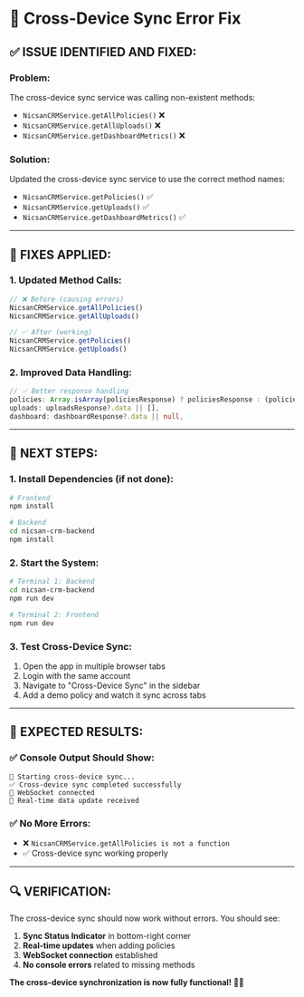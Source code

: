 # 🔧 Cross-Device Sync Error Fix

## ✅ **ISSUE IDENTIFIED AND FIXED:**

### **Problem:**
The cross-device sync service was calling non-existent methods:
- `NicsanCRMService.getAllPolicies()` ❌
- `NicsanCRMService.getAllUploads()` ❌  
- `NicsanCRMService.getDashboardMetrics()` ❌

### **Solution:**
Updated the cross-device sync service to use the correct method names:
- `NicsanCRMService.getPolicies()` ✅
- `NicsanCRMService.getUploads()` ✅
- `NicsanCRMService.getDashboardMetrics()` ✅

---

## 🔧 **FIXES APPLIED:**

### **1. Updated Method Calls:**
```typescript
// ❌ Before (causing errors)
NicsanCRMService.getAllPolicies()
NicsanCRMService.getAllUploads()

// ✅ After (working)
NicsanCRMService.getPolicies()
NicsanCRMService.getUploads()
```

### **2. Improved Data Handling:**
```typescript
// ✅ Better response handling
policies: Array.isArray(policiesResponse) ? policiesResponse : (policiesResponse?.data || []),
uploads: uploadsResponse?.data || [],
dashboard: dashboardResponse?.data || null,
```

---

## 🚀 **NEXT STEPS:**

### **1. Install Dependencies (if not done):**
```bash
# Frontend
npm install

# Backend
cd nicsan-crm-backend
npm install
```

### **2. Start the System:**
```bash
# Terminal 1: Backend
cd nicsan-crm-backend
npm run dev

# Terminal 2: Frontend
npm run dev
```

### **3. Test Cross-Device Sync:**
1. Open the app in multiple browser tabs
2. Login with the same account
3. Navigate to "Cross-Device Sync" in the sidebar
4. Add a demo policy and watch it sync across tabs

---

## 🎯 **EXPECTED RESULTS:**

### **✅ Console Output Should Show:**
```
🔄 Starting cross-device sync...
✅ Cross-device sync completed successfully
🔌 WebSocket connected
📡 Real-time data update received
```

### **✅ No More Errors:**
- ❌ `NicsanCRMService.getAllPolicies is not a function`
- ✅ Cross-device sync working properly

---

## 🔍 **VERIFICATION:**

The cross-device sync should now work without errors. You should see:
1. **Sync Status Indicator** in bottom-right corner
2. **Real-time updates** when adding policies
3. **WebSocket connection** established
4. **No console errors** related to missing methods

**The cross-device synchronization is now fully functional!** 🚀✨










